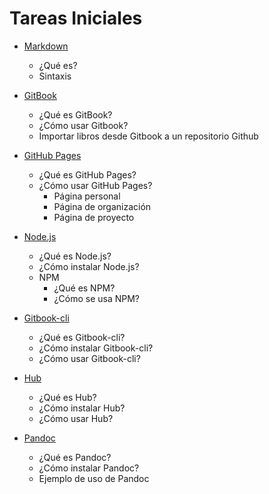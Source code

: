 # Tareas Iniciales

* [Markdown](intro/intro.md)
    * ¿Qué es?
    * Sintaxis
    
* [GitBook](cap1/GitBook.md)
    * ¿Qué es GitBook?
    * ¿Cómo usar Gitbook?
    * Importar libros desde Gitbook a un repositorio Github
    
* [GitHub Pages](cap2/github_pages.md)
    * ¿Qué es GitHub Pages?
    * ¿Cómo usar GitHub Pages?
        * Página personal
        * Página de organización
        * Página de proyecto
        
* [Node.js](cap3/nodejs.md)
    * ¿Qué es Node.js?
    * ¿Cómo instalar Node.js?
    * NPM
        * ¿Qué es NPM?
        * ¿Cómo se usa NPM?
            
* [Gitbook-cli](cap4/gitbook-cli.md)
    * ¿Qué es Gitbook-cli?
    * ¿Cómo instalar Gitbook-cli?
    * ¿Cómo usar Gitbook-cli?
    
* [Hub](cap5/hub.md)
    * ¿Qué es Hub?
    * ¿Cómo instalar Hub?
    * ¿Cómo usar Hub?
    
* [Pandoc](cap7/Pandoc.md)
    * ¿Qué es Pandoc?
    * ¿Cómo instalar Pandoc?
    * Ejemplo de uso de Pandoc
